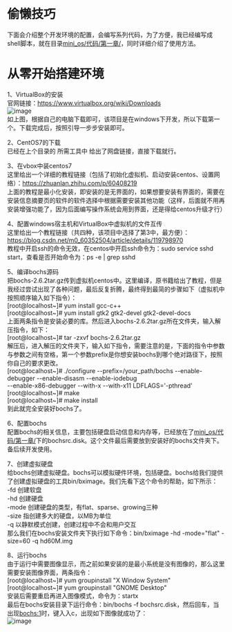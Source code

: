 # 偷懒技巧
下面会介绍整个开发环境的配置，会编写系列代码，为了方便，我已经编写成shell脚本，就在目录[mini_os/代码/第一章/](https://github.com/luoyoutao/mini_os/tree/main/%E4%BB%A3%E7%A0%81/%E7%AC%AC%E4%B8%80%E7%AB%A0)，同时详细介绍了使用方法。    
# 从零开始搭建环境
1、VirtualBox的安装  
官网链接：https://www.virtualbox.org/wiki/Downloads  
![image](https://user-images.githubusercontent.com/40891397/190612279-e5c94e93-eab0-4f7f-b0ac-1b0338fdbd52.png)  
如上图，根据自己的电脑下载即可，该项目是在windows下开发，所以下载第一个。下载完成后，按照引导一步步安装即可。  

2、CentOS7的下载  
已经在上个目录的 所需工具中 给出了网盘链接，直接下载就行。  

3、在vbox中装centos7  
这里给出一个详细的教程链接（包括了初始化虚拟机、启动安装centos、设置网络）：https://zhuanlan.zhihu.com/p/60408219  
上面的教程是最小化安装，即安装的是无界面的，如果想要安装有界面的，需要在安装信息摘要页的软件的软件选择中根据需要安装其他功能（这样，后面就不用再安装增强功能了，因为后面编写操作系统会用到界面，还是得给centos升级才行）  

4、配置windows宿主机和VirtualBox中虚拟机的文件互传  
这里给出一个教程链接（共四种，该项目中选择了第3中，最方便）：https://blog.csdn.net/m0_60352504/article/details/119798970  
教程中开启ssh的命令无效，在centos中开启ssh命令为：sudo service sshd start，查看是否开始命令为：ps -e | grep sshd  

5、编译bochs源码  
把bochs-2.6.2tar.gz传到虚拟机centos中。这里编译，原书籍给出了教程，但是我经过尝试出现了各种问题，最后反复折腾，最终得到最简的步骤如下（虚拟机中按照顺序输入如下指令）：  
[root@localhost~]# yum install gcc-c++  
[root@localhost~]# yum install gtk2 gtk2-devel gtk2-devel-docs  
上面两条指令是安装必要的库。然后进入bochs-2.6.2tar.gz所在文件夹，输入解压指令，如下：  
[root@localhost~]# tar -zxvf bochs-2.6.2tar.gz  
解压后，进入解压的文件夹下，输入如下指令，需要注意的是，下面的指令中参数与参数之间有空格，第一个参数prefix是你想安装bochs到哪个绝对路径下，按照你自己的要求更改。  
[root@localhost~]# ./configure    --prefix=/your_path/bochs    --enable-debugger    --enable-disasm    --enable-iodebug  
--enable-x86-debugger    --with-x    --with-x11   LDFLAGS='-pthread'  
[root@localhost~]# make  
[root@localhost~]# make install  
到此就完全安装好bochs了。  

6、配置bochs  
配置bochs的相关信息，主要包括硬盘启动信息和内存等，已经放在了[mini_os/代码/第一章/](https://github.com/luoyoutao/mini_os/tree/main/%E4%BB%A3%E7%A0%81/%E7%AC%AC%E4%B8%80%E7%AB%A0)下的bochsrc.disk。这个文件最后需要放到安装好的bochs文件夹下。备后续开发使用。  

7、创建虚拟硬盘  
给bochs创建虚拟硬盘。bochs可以模拟硬件环境，包括硬盘。bochs给我们提供了创建虚拟硬盘的工具bin/bximage。我们先看下这个命令的帮助，如下所示：  
-fd 创建软盘  
-hd 创建硬盘  
-mode 创建硬盘的类型，有flat、sparse、growing三种  
-size 指创建多大的硬盘，以MB为单位  
-q 以静默模式创建，创建过程中不会和用户交互  
那么我们在bochs安装文件夹下执行如下命令：bin/bximage -hd -mode="flat" -size=60 -q hd60M.img  

8、运行bochs  
由于运行中需要图像显示，而之前如果安装的是最小系统是没有图像的，那么这里需要安装图像界面，两条指令：  
[root@localhost~]# yum groupinstall "X Window System"  
[root@localhost~]# yum groupinstall "GNOME Desktop"  
安装后需要重启再进入图像模式，命令为：startx  
最后在bochs安装目录下运行命令：bin/bochs -f bochsrc.disk，然后回车，当出现<bochs:1>时，键入入c，出现如下图像就成功了：  
![image](https://user-images.githubusercontent.com/40891397/190629019-37466776-a0c9-468d-b36a-24c77716c071.png)

